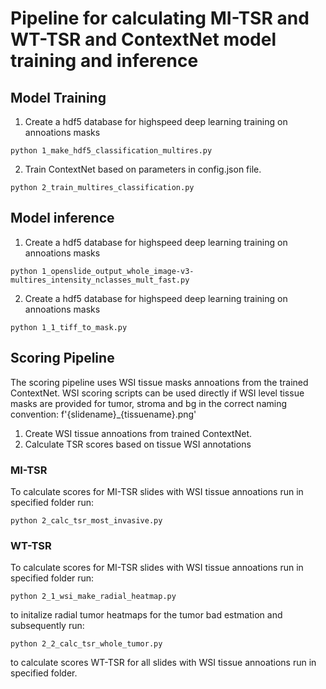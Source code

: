 # Pipeline for calculating MI-TSR and WT-TSR and ContextNet model training and inference


## Model Training

1. Create a hdf5 database for highspeed deep learning training on annoations masks

```
python 1_make_hdf5_classification_multires.py
```
2. Train ContextNet based on parameters in config.json file.

```
python 2_train_multires_classification.py
```

## Model inference

1. Create a hdf5 database for highspeed deep learning training on annoations masks

```
python 1_openslide_output_whole_image-v3-multires_intensity_nclasses_mult_fast.py
```
2. Create a hdf5 database for highspeed deep learning training on annoations masks

```
python 1_1_tiff_to_mask.py
```

## Scoring Pipeline

The scoring pipeline uses WSI tissue masks annoations from the trained ContextNet.
WSI scoring scripts can be used directly if WSI level tissue masks are provided for tumor, stroma and bg in the correct naming convention: f'{slidename}_{tissuename}.png'

1. Create WSI tissue annoations from trained ContextNet.
2. Calculate TSR scores based on tissue WSI annotations


### MI-TSR


To calculate scores for MI-TSR slides with WSI tissue annoations run in specified folder run:

```
python 2_calc_tsr_most_invasive.py
```

### WT-TSR

To calculate scores for MI-TSR slides with WSI tissue annoations run in specified folder run:

```
python 2_1_wsi_make_radial_heatmap.py
```
to initalize radial tumor heatmaps for the tumor bad estmation and subsequently run:

```
python 2_2_calc_tsr_whole_tumor.py
```

to calculate scores WT-TSR for all slides with WSI tissue annoations run in specified folder.
